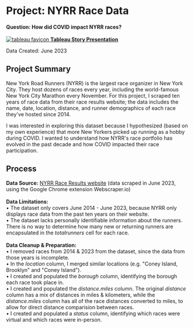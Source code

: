 # Project: NYRR Race Data
<b>Question: How did COVID impact NYRR races?</b><br><br>
<a href="https://public.tableau.com/app/profile/rachel.wheeler/viz/NYRRRaceData-StoryPresentation/RunningRacesinNYC">![tableau favicon](https://github.com/rachel-m-wheeler/nyrr-running-races-in-nyc/assets/102989527/c9c6b47b-3a93-4a74-9dbb-2ffb038b6981) <a href="https://public.tableau.com/app/profile/rachel.wheeler/viz/NYRRRaceData-StoryPresentation/RunningRacesinNYC"><b>Tableau Story Presentation</b></a><br>

Data Created: June 2023

## Project Summary

New York Road Runners (NYRR) is the largest race organizer in New York City. They host dozens of races every year, including the world-famous New York City Marathon every November. For this project, I scraped ten years of race data from their race results website; the data includes the name, date, location, distance, and runner demographics of each race they've hosted since 2014.

I was interested in exploring this dataset because I hypothesized (based on my own experience) that more New Yorkers picked up running as a hobby during COVID. I wanted to understand how NYRR's race portfolio has evolved in the past decade and how COVID impacted their race participation.

## Process
<b>Data Source:</b> <a href="https://results.nyrr.org/home">NYRR Race Results website</a> (data scraped in June 2023, using the Google Chrome extension Webscraper.io)<br>
<br>
<b>Data Limitations:</b><br>
	• The dataset only covers June 2014 - June 2023, because NYRR only displays race data from the past ten years on their website. <br>
	• The dataset lacks personally identifiable information about the runners. There is no way to determine how many new or returning runners are encapsulated in the <em>totalrunners</em> cell for each race. <br>
 <br>
<b>Data Cleanup & Preparation:</b><br>
	• I removed races from 2014 & 2023 from the dataset, since the data from those years is incomplete.<br>
	• In the <em>location</em> column, I merged similar locations (e.g. "Coney Island, Brooklyn" and "Coney Island").<br>
	• I created and populated the <em>borough</em> column, identifying the borough each race took place in.<br>
	• I created and populated the <em>distance.miles</em> column. The original <em>distance</em> column has a mix of distances in miles & kilometers, while the <em>distance.miles</em> column has all of the race distances converted to miles, to allow for direct distance comparision between races. <br>
	• I created and populated a <em>status</em> column, identifying which races were virtual and which races were in-person. <br>


